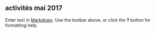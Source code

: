 ## activités mai 2017

Enter text in [Markdown](http://daringfireball.net/projects/markdown/). Use the toolbar above, or click the **?** button for formatting help.
